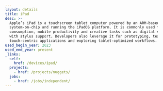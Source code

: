 ```yaml
---
layout: details
title: iPad
desc: >-
  Apple’s iPad is a touchscreen tablet computer powered by an ARM-based
  system-on-chip and running the iPadOS platform. It is commonly used for media
  consumption, mobile productivity and creative tasks such as digital sketching
  with stylus support. Developers also leverage it for prototyping, testing
  touch-centric applications and exploring tablet-optimized workflows.
used_begin_year: 2023
used_end_year: present
_links:
  self:
    href: /devices/ipad/
  projects:
    - href: /projects/nuggets/
  jobs:
    - href: /jobs/independent/
---
```

